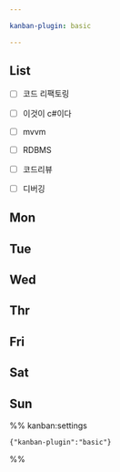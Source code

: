 ```yaml
---

kanban-plugin: basic

---
```


## List

- [ ] 코드 리팩토링
- [ ] 이것이 c#이다
- [ ] mvvm
- [ ] RDBMS
- [ ] 코드리뷰
- [ ] 디버깅


## Mon



## Tue



## Wed



## Thr



## Fri



## Sat



## Sun





%% kanban:settings
```
{"kanban-plugin":"basic"}
```
%%
